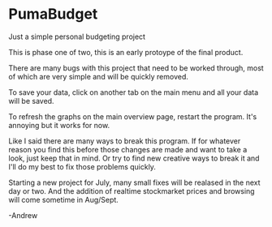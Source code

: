 # PumaBudget
Just a simple personal budgeting project

This is phase one of two, this is an early protoype of the final product.

There are many bugs with this project that need to be worked through, most of which are very simple and will be quickly removed.

To save your data, click on another tab on the main menu and all your data will be saved.

To refresh the graphs on the main overview page, restart the program. It's annoying but it works for now.

Like I said there are many ways to break this program. If for whatever reason you find this before those changes are made and want to take a look, just keep that in mind. Or try to find new creative ways to break it and I'll do my best to fix those problems quickly.

Starting a new project for July, many small fixes will be realased in the next day or two. And the addition of realtime stockmarket prices and browsing will come sometime in Aug/Sept.

-Andrew
